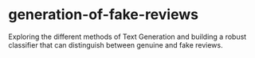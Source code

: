 # generation-of-fake-reviews

Exploring the different methods of Text Generation and building a robust classifier that can distinguish between genuine and fake reviews.

